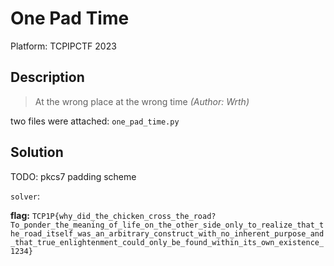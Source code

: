 # One Pad Time

Platform: TCPIPCTF 2023

## Description

> At the wrong place at the wrong time
>*(Author: Wrth)*

two files were attached:
`one_pad_time.py`

## Solution

TODO: pkcs7 padding scheme

`solver`:

**flag:** `TCP1P{why_did_the_chicken_cross_the_road?To_ponder_the_meaning_of_life_on_the_other_side_only_to_realize_that_the_road_itself_was_an_arbitrary_construct_with_no_inherent_purpose_and_that_true_enlightenment_could_only_be_found_within_its_own_existence_1234}`
